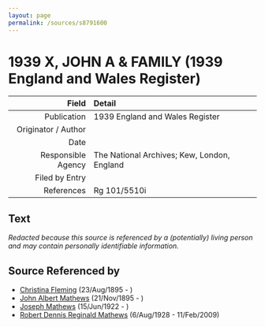 ```yaml
---
layout: page
permalink: /sources/s8791600
---
```


# 1939 X, JOHN A & FAMILY (1939 England and Wales Register)

Field | Detail
---:|:---
Publication | 1939 England and Wales Register
Originator / Author | 
Date | 
Responsible Agency | The National Archives; Kew, London, England
Filed by Entry | 
References | Rg 101/5510i

## Text

_Redacted because this source is referenced by a (potentially) living person and may contain personally identifiable information._

## Source Referenced by

* [Christina Fleming](../people/@89446044@-christina-fleming-b1895-8-23-d.md) (23/Aug/1895 - )
* [John Albert Mathews](../people/@5643892@-john-albert-mathews-b1895-11-21-d.md) (21/Nov/1895 - )
* [Joseph Mathews](../people/@98232688@-joseph-mathews-b1922-6-15-d.md) (15/Jun/1922 - )
* [Robert Dennis Reginald Mathews](../people/@58223940@-robert-dennis-reginald-mathews-b1928-8-6-d2009-2-11.md) (6/Aug/1928 - 11/Feb/2009)
